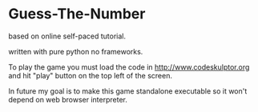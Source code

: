 Guess-The-Number
=========
based on online self-paced tutorial.

written with pure python no frameworks.

To play the game you must load the code in http://www.codeskulptor.org
and hit "play" button on the top left of the screen.

In future my goal is to make this game standalone executable so it won't depend on web browser interpreter.
